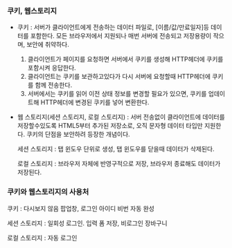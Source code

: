 ### 쿠키, 웹스토리지
- 쿠키 : 서버가 클라이언트에게 전송하는 데이터 파일로, [이름/값/만료일자]등 데이터를 포함한다. 모든 브라우저에서 지원되나 매번 서버에 전송되고 저장용량이 작으며, 보안에 취약하다.
    1. 클라이언트가 페이지를 요청하면 서버에서 쿠키를 생성해 HTTP헤더에 쿠키를 포함시켜 응답한다.
    2. 클라이언트는 쿠키를 보관하고있다가 다시 서버에 요청할때 HTTP헤더에 쿠키를 함께 전송한다. 
    3. 서버에서는 쿠키를 읽어 이전 상태 정보를 변경할 필요가 있으면, 쿠키를 업데이트해 HTTP헤더에 변경된 쿠키를 넣어 변환한다.

- 웹 스토리지(세션 스토리지, 로컬 스토리지) : 서버 전송없이 클라이언트에 데이터를 저장할수있도록 HTML5부터 추가된 저장소로, 오직 문자형 데이터 타입만 지원한다. 쿠키의 단점을 보안하려 등장한 개념이다.
    
    세션 스토리지 : 탭 윈도우 단위로 생성, 탭 윈도우를 닫을때 데이터가 삭제된다.
    
    로컬 스토리지 : 브라우저 자체에 반영구적으로 저장, 브라우저 종료해도 데이터가 저장된다.
    

### 쿠키와 웹스토리지의 사용처

쿠키 : 다시보지 않음 팝업창, 로그인 아이디 비번 자동 완성

세션 스토리지 : 일회성 로그인. 입력 폼 저장, 비로그인 장바구니

로컬 스토리지 : 자동 로그인